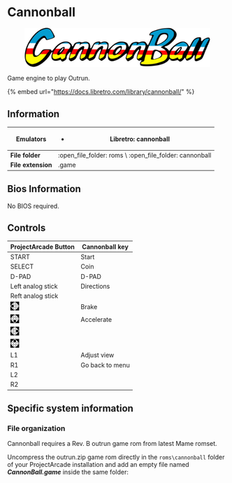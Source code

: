 # Cannonball

<figure><img src="https://raw.githubusercontent.com/fabricecaruso/es-theme-carbon/5b2195d8cce1b44a6aadc2a43c341e7511d4b48f/art/logos/cannonball.svg" alt=""><figcaption></figcaption></figure>

Game engine to play Outrun.

{% embed url="https://docs.libretro.com/library/cannonball/" %}

## Information

| **Emulators**      | <ul><li>Libretro: cannonball</li></ul>                      |
| ------------------ | ----------------------------------------------------------- |
| **File folder**    | :open\_file\_folder: roms \ :open\_file\_folder: cannonball |
| **File extension** | .game                                                       |

## Bios Information

No BIOS required.

## Controls

| ProjectArcade Button                                       | Cannonball key  |
| ----------------------------------------------------- | --------------- |
| START                                                 | Start           |
| SELECT                                                | Coin            |
| D-PAD                                                 | D-PAD           |
| Left analog stick                                     | Directions      |
| Reft analog stick                                     |                 |
| ![](<../../../.gitbook/assets/image (2) (1) (1).png>) | Brake           |
| ![](<../../../.gitbook/assets/image (1) (2) (1).png>) | Accelerate      |
| ![](<../../../.gitbook/assets/image (4) (1).png>)     |                 |
| ![](<../../../.gitbook/assets/image (3) (1) (2).png>) |                 |
| L1                                                    | Adjust view     |
| R1                                                    | Go back to menu |
| L2                                                    |                 |
| R2                                                    |                 |

## Specific system information

### File organization

Cannonball requires a Rev. B outrun game rom from latest Mame romset.

Uncompress the outrun.zip game rom directly in the `roms\cannonball` folder of your ProjectArcade installation and add an empty file named _**CannonBall.game**_ inside the same folder:

<figure><img src="https://i.imgur.com/vGBwlYm.png" alt=""><figcaption></figcaption></figure>

